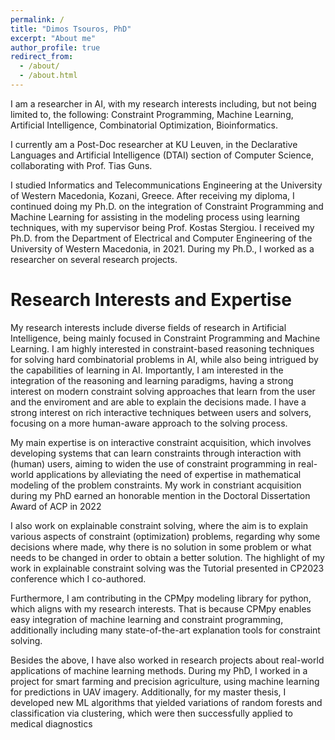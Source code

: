```yaml
---
permalink: /
title: "Dimos Tsouros, PhD"
excerpt: "About me"
author_profile: true
redirect_from: 
  - /about/
  - /about.html
---
```


I am a researcher in AI, with my research interests including, but not being limited to, the following:
Constraint Programming, Machine Learning, Artificial Intelligence, Combinatorial Optimization, Bioinformatics.

I currently am a Post-Doc researcher at KU Leuven, in the Declarative Languages and Artificial Intelligence (DTAI) section of Computer Science, collaborating with Prof. Tias Guns. 

I studied Informatics and Telecommunications Engineering at the University of Western Macedonia, Kozani, Greece. After receiving my diploma, I continued doing my Ph.D. on the integration of Constraint Programming and Machine Learning for assisting in the modeling process using learning techniques, with my supervisor being Prof. Kostas Stergiou. I received my Ph.D. from the Department of Electrical and Computer Engineering of the University of Western Macedonia, in 2021. During my Ph.D., I worked as a researcher on several research projects.


Research Interests and Expertise
======
My research interests include diverse fields of research in Artificial Intelligence, being mainly focused in Constraint Programming and Machine Learning. I am highly interested in constraint-based reasoning techniques for solving hard combinatorial problems in AI, while also being intrigued by the capabilities of learning in AI. Importantly, I am interested in the integration of the reasoning and learning paradigms, having a strong interest on modern constraint solving approaches that learn from the user and the enviroment and are able to explain the decisions made. I have a strong interest on rich interactive techniques between users and solvers, focusing on a more human-aware approach to the solving process.

My main expertise is on interactive constraint acquisition, which involves developing systems that can learn constraints through interaction with (human) users, aiming to widen the use of constraint programming in real-world applications by alleviating the need of expertise in mathematical modeling of the problem constraints. My work in constriant acquisition during my PhD earned an honorable mention in the Doctoral Dissertation Award of ACP in 2022

I also work on explainable constraint solving, where the aim is to explain various aspects of constraint (optimization) problems, regarding why some decisions where made, why there is no solution in some problem or what needs to be changed in order to obtain a better solution. The highlight of my work in explainable constraint solving was the Tutorial presented in CP2023 conference which I co-authored.

Furthermore, I am contributing in the CPMpy modeling library for python, which aligns with my research interests. That is because CPMpy enables easy integration of machine learning and constraint programming, additionally including many state-of-the-art explanation tools for constraint solving.

Besides the above, I have also worked in research projects about real-world applications of machine learning methods. During my PhD, I worked in a project for smart farming and precision agriculture, using machine learning for predictions in UAV imagery. Additionally, for my master thesis, I developed new ML algorithms that yielded variations of random forests and classification via clustering, which were then successfully applied to medical diagnostics

